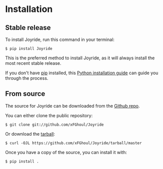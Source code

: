 # Installation

## Stable release

To install Joyride, run this command in your
terminal:

``` console
$ pip install Joyride
```

This is the preferred method to install Joyride, as it will always install the most recent stable release.

If you don't have [pip][] installed, this [Python installation guide][]
can guide you through the process.

## From source

The source for Joyride can be downloaded from
the [Github repo][].

You can either clone the public repository:

``` console
$ git clone git://github.com/xFGhoul/Joyride
```

Or download the [tarball][]:

``` console
$ curl -OJL https://github.com/xFGhoul/Joyride/tarball/master
```

Once you have a copy of the source, you can install it with:

``` console
$ pip install .
```

  [pip]: https://pip.pypa.io
  [Python installation guide]: http://docs.python-guide.org/en/latest/starting/installation/
  [Github repo]: https://github.com/%7B%7B%20cookiecutter.github_username%20%7D%7D/%7B%7B%20cookiecutter.project_slug%20%7D%7D
  [tarball]: https://github.com/%7B%7B%20cookiecutter.github_username%20%7D%7D/%7B%7B%20cookiecutter.project_slug%20%7D%7D/tarball/master
